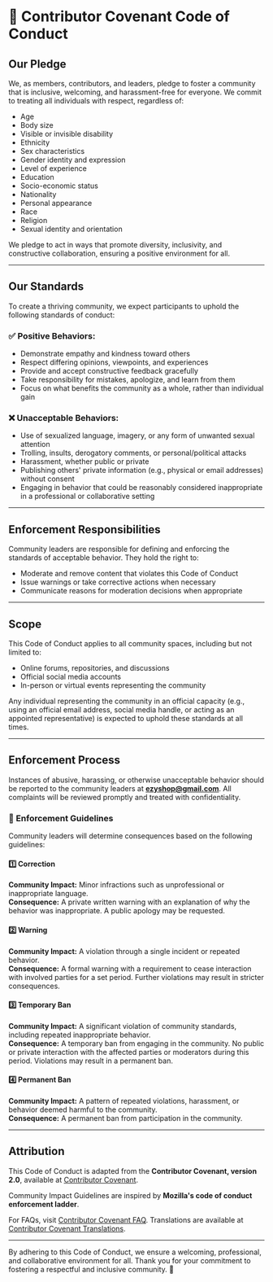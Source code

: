 # 🚀 Contributor Covenant Code of Conduct

## **Our Pledge**
We, as members, contributors, and leaders, pledge to foster a community that is inclusive, welcoming, and harassment-free for everyone. We commit to treating all individuals with respect, regardless of:

- Age
- Body size
- Visible or invisible disability
- Ethnicity
- Sex characteristics
- Gender identity and expression
- Level of experience
- Education
- Socio-economic status
- Nationality
- Personal appearance
- Race
- Religion
- Sexual identity and orientation

We pledge to act in ways that promote diversity, inclusivity, and constructive collaboration, ensuring a positive environment for all.

---

## **Our Standards**
To create a thriving community, we expect participants to uphold the following standards of conduct:

### **✅ Positive Behaviors:**
- Demonstrate empathy and kindness toward others
- Respect differing opinions, viewpoints, and experiences
- Provide and accept constructive feedback gracefully
- Take responsibility for mistakes, apologize, and learn from them
- Focus on what benefits the community as a whole, rather than individual gain

### **❌ Unacceptable Behaviors:**
- Use of sexualized language, imagery, or any form of unwanted sexual attention
- Trolling, insults, derogatory comments, or personal/political attacks
- Harassment, whether public or private
- Publishing others' private information (e.g., physical or email addresses) without consent
- Engaging in behavior that could be reasonably considered inappropriate in a professional or collaborative setting

---

## **Enforcement Responsibilities**
Community leaders are responsible for defining and enforcing the standards of acceptable behavior. They hold the right to:
- Moderate and remove content that violates this Code of Conduct
- Issue warnings or take corrective actions when necessary
- Communicate reasons for moderation decisions when appropriate

---

## **Scope**
This Code of Conduct applies to all community spaces, including but not limited to:
- Online forums, repositories, and discussions
- Official social media accounts
- In-person or virtual events representing the community

Any individual representing the community in an official capacity (e.g., using an official email address, social media handle, or acting as an appointed representative) is expected to uphold these standards at all times.

---

## **Enforcement Process**
Instances of abusive, harassing, or otherwise unacceptable behavior should be reported to the community leaders at **ezyshop@gmail.com**. All complaints will be reviewed promptly and treated with confidentiality.

### **🔹 Enforcement Guidelines**
Community leaders will determine consequences based on the following guidelines:

#### **1️⃣ Correction**
**Community Impact:** Minor infractions such as unprofessional or inappropriate language.  
**Consequence:** A private written warning with an explanation of why the behavior was inappropriate. A public apology may be requested.

#### **2️⃣ Warning**
**Community Impact:** A violation through a single incident or repeated behavior.  
**Consequence:** A formal warning with a requirement to cease interaction with involved parties for a set period. Further violations may result in stricter consequences.

#### **3️⃣ Temporary Ban**
**Community Impact:** A significant violation of community standards, including repeated inappropriate behavior.  
**Consequence:** A temporary ban from engaging in the community. No public or private interaction with the affected parties or moderators during this period. Violations may result in a permanent ban.

#### **4️⃣ Permanent Ban**
**Community Impact:** A pattern of repeated violations, harassment, or behavior deemed harmful to the community.  
**Consequence:** A permanent ban from participation in the community.

---

## **Attribution**
This Code of Conduct is adapted from the **Contributor Covenant, version 2.0**, available at [Contributor Covenant](https://www.contributor-covenant.org/version/2/0/code_of_conduct.html).

Community Impact Guidelines are inspired by **Mozilla's code of conduct enforcement ladder**.

For FAQs, visit [Contributor Covenant FAQ](https://www.contributor-covenant.org/faq). Translations are available at [Contributor Covenant Translations](https://www.contributor-covenant.org/translations).

---

By adhering to this Code of Conduct, we ensure a welcoming, professional, and collaborative environment for all. Thank you for your commitment to fostering a respectful and inclusive community. 🙌

